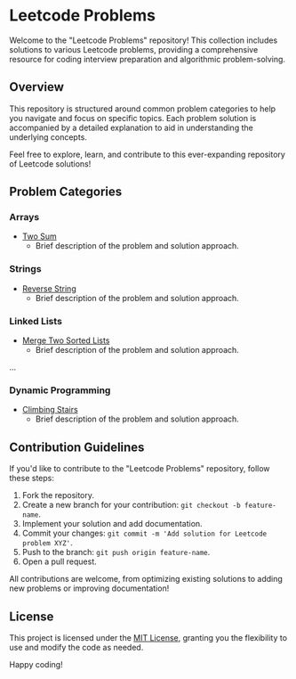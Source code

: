 # Leetcode Problems

Welcome to the "Leetcode Problems" repository! This collection includes solutions to various Leetcode problems, providing a comprehensive resource for coding interview preparation and algorithmic problem-solving.

## Overview

This repository is structured around common problem categories to help you navigate and focus on specific topics. Each problem solution is accompanied by a detailed explanation to aid in understanding the underlying concepts.

Feel free to explore, learn, and contribute to this ever-expanding repository of Leetcode solutions!

## Problem Categories

### **Arrays**
- [Two Sum](Arrays/TwoSum.py)
  - Brief description of the problem and solution approach.

### **Strings**
- [Reverse String](Strings/ReverseString.py)
  - Brief description of the problem and solution approach.

### **Linked Lists**
- [Merge Two Sorted Lists](LinkedLists/MergeTwoSortedLists.py)
  - Brief description of the problem and solution approach.

...

### **Dynamic Programming**
- [Climbing Stairs](DynamicProgramming/ClimbingStairs.py)
  - Brief description of the problem and solution approach.

## Contribution Guidelines

If you'd like to contribute to the "Leetcode Problems" repository, follow these steps:

1. Fork the repository.
2. Create a new branch for your contribution: `git checkout -b feature-name`.
3. Implement your solution and add documentation.
4. Commit your changes: `git commit -m 'Add solution for Leetcode problem XYZ'`.
5. Push to the branch: `git push origin feature-name`.
6. Open a pull request.

All contributions are welcome, from optimizing existing solutions to adding new problems or improving documentation!

## License

This project is licensed under the [MIT License](LICENSE), granting you the flexibility to use and modify the code as needed.

Happy coding!
